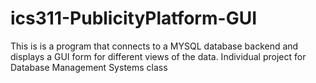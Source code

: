 # ics311-PublicityPlatform-GUI
This is is a program that connects to a MYSQL database backend and displays a GUI form for different views of the data. Individual project for Database Management Systems class

